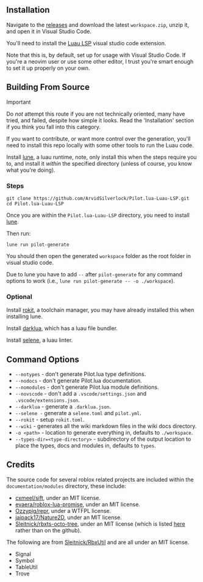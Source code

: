 ## Installation

Navigate to the [releases](https://github.com/ArvidSilverlock/Pilot.lua-Luau-LSP/releases) and download the latest `workspace.zip`, unzip it, and open it in Visual Studio Code.

You'll need to install the [Luau LSP](https://marketplace.visualstudio.com/items?itemName=JohnnyMorganz.luau-lsp) visual studio code extension.

Note that this is, by default, set up for usage with Visual Studio Code. If you're a neovim user or use some other editor, I trust you're smart enough to set it up properly on your own.

## Building From Source

> [!IMPORTANT]  
> Do _not_ attempt this route if you are not technically oriented, many have tried, and failed, despite how simple it looks. Read the 'Installation' section if you think you fall into this category.

If you want to contribute, or want more control over the generation, you'll need to install this repo locally with some other tools to run the Luau code.

Install [lune](https://lune-org.github.io/docs), a luau runtime, note, only install this when the steps require you to, and install it _within_ the specified directory (unless of course, you know what you're doing).

### Steps

```
git clone https://github.com/ArvidSilverlock/Pilot.lua-Luau-LSP.git
cd Pilot.lua-Luau-LSP
```

Once you are within the `Pilot.lua-Luau-LSP` directory, you need to install [lune](https://lune-org.github.io/docs).

Then run:

```
lune run pilot-generate
```

You should then open the generated `workspace` folder as the root folder in visual studio code.

Due to lune you have to add `--` after `pilot-generate` for any command options to work (i.e., `lune run pilot-generate -- -o ./workspace`).

### Optional

Install [rokit](https://github.com/rojo-rbx/rokit), a toolchain manager, you may have already installed this when installing lune.

Install [darklua](https://darklua.com), which has a luau file bundler.

Install [selene](https://kampfkarren.github.io/selene), a luau linter.

## Command Options

- `--notypes` - don't generate Pilot.lua type definitions.
- `--nodocs` - don't generate Pilot.lua documentation.
- `--nomodules` - don't generate Pilot.lua module definitions.
- `--novscode` - don't add a `.vscode/settings.json` and `.vscode/extensions.json`.
- `--darklua` - generate a `.darklua.json`.
- `--selene -` generate a `selene.toml` and `pilot.yml`.
- `--rokit` - setup `rokit.toml`.
- `--wiki` - generates all the wiki markdown files in the wiki docs directory.
- `-o <path>` - location to generate everything in, defaults to `./workspace`.
- `--types-dir=<type-directory>` - subdirectory of the output location to place the types, docs and modules in, defaults to `types`.

## Credits

The source code for several roblox related projects are included within the `documentation/modules` directory, these include:

- [cxmeel/sift](https://cxmeel.github.io/sift/), under an MIT license.
- [evaera/roblox-lua-promise](https://eryn.io/roblox-lua-promise/), under an MIT license.
- [Ozzypig/repr](https://github.com/Ozzypig/repr/), under a WTFPL license.
- [jaipack17/Nature2D](https://jaipack17.github.io/Nature2D/), under an MIT license.
- [Sleitnick/rbxts-octo-tree](https://github.com/Sleitnick/rbxts-octo-tree/), under an MIT license (which is listed [here](https://www.npmjs.com/package/@rbxts/octo-tree) rather than on the github).

The following are from [Sleitnick/RbxUtil](https://github.com/Sleitnick/RbxUtil) and are all under an MIT license.

- Signal
- Symbol
- TableUtil
- Trove

